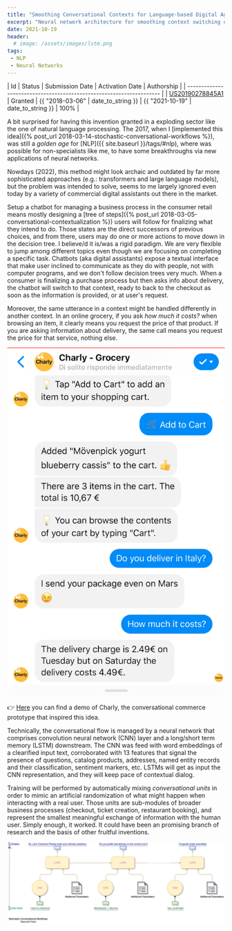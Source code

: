 ```yaml
---
title: "Smoothing Conversational Contexts for Language-based Digital Agents"
excerpt: "Neural network architecture for smoothing context switching on conversations between human and automatic agents."
date: 2021-10-19 
header:
  # image: /assets/images/lstm.png
tags:
 - NLP
 - Neural Networks
---
```

| Id                                                                   | Status  | Submission Date | Activation Date   | Authorship      |
| -------------------------------------------------------------------- |
| [US20190278845A1](https://patents.google.com/patent/US20190278845A1) | Granted | {{ "2018-03-06" | date_to_string }} | {{ "2021-10-19" | date_to_string }} | 100% |

A bit surprised for having this invention granted in a exploding sector like the one of natural language processing. The 2017, when I [implemented this idea]({% post_url 2018-03-14-stochastic-conversational-workflows %}), was still a _golden age_ for [NLP]({{ site.baseurl }}/tags/#nlp), where was possible for non-specialists like me, to have some breakthroughs via new applications of neural networks.

Nowdays (2022), this method might look archaic and outdated by far more sophisticated approaches (e.g.: transformers and large language models), but the problem was intended to solve, seems to me largely ignored even today by a variety of commercial digital assistants out there in the market.

Setup a chatbot for managing a business process in the consumer retail means mostly designing a [tree of steps]({% post_url 2018-03-05-conversational-contextualization %}) users will follow for finalizing what they intend to do. Those states are the direct successors of previous choices, and from there, users may do one or more actions to move down in the decision tree. I believe/d it is/was a rigid paradigm. We are very flexible to jump among different topics even though we are focusing on completing a specific task. Chatbots (aka digital assistants) expose a textual interface that make user inclined to communicate as they do with people, not with computer programs, and we don't follow decision trees very much. When a consumer is finalizing a purchase process but then asks info about delivery, the chatbot will switch to that context, ready to back to the checkout as soon as the information is provided, or at user's request. 

Moreover, the same utterance in a context might be handled differently in another context. In an online grocery, if you ask _how much it costs?_ when browsing an item, it clearly means you request the price of that product. If you are asking information about delivery, the same call means you request the price for that service, nothing else.

![Chatbot delivery price information](/assets/images/charly-cost1.png) 

👉 [Here](https://video.sap.com/media/t/1_kp5hbyih) you can find a demo of Charly, the conversational commerce prototype that inspired this idea.

Technically, the conversational flow is managed by a neural network that comprises convolution neural network (CNN) layer and a long/short term memory (LSTM) downstream. 
The CNN was feed with word embeddings of a clearified input text, corroborated with 13 features that signal the presence of questions, catalog products, addresses, named entity records and their classification, sentiment markers, etc.
LSTMs will get as input the CNN representation, and they will keep pace of contextual dialog.

Training will be performed by automatically mixing _conversational units_ in order to mimic an artificial randomization of what might happen when interacting with a real user. Those units are sub-modules of broader business processes (checkout, ticket creation, restaurant booking), and represent the smallest meaningful exchange of information with the human user. Simply enough, it worked. It could have been an promising branch of research and the basis of other fruitful inventions.

![](/assets/stochastic-conversational-workflows.png)



